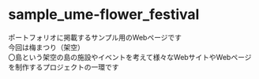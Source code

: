 # sample_ume-flower_festival
ポートフォリオに掲載するサンプル用のWebページです<br>
今回は梅まつり（架空）<br>
〇島という架空の島の施設やイベントを考えて様々なWebサイトやWebページを制作するプロジェクトの一環です
